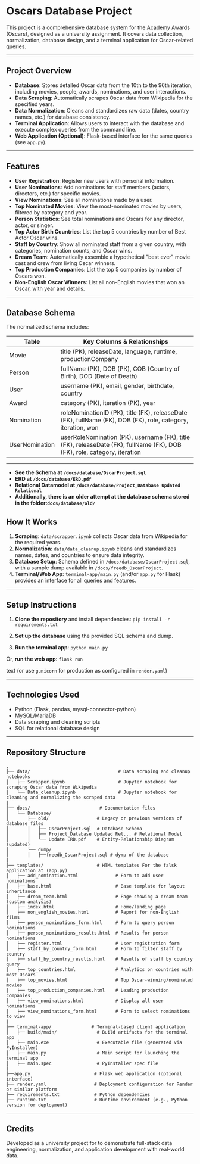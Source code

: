 # Oscars Database Project

This project is a comprehensive database system for the Academy Awards (Oscars), designed as a university assignment. It covers data collection, normalization, database design, and a terminal application for Oscar-related queries.

---

## Project Overview

- **Database**: Stores detailed Oscar data from the 10th to the 96th iteration, including movies, people, awards, nominations, and user interactions.
- **Data Scraping**: Automatically scrapes Oscar data from Wikipedia for the specified years.
- **Data Normalization**: Cleans and standardizes raw data (dates, country names, etc.) for database consistency.
- **Terminal Application**: Allows users to interact with the database and execute complex queries from the command line.
- **Web Application (Optional)**: Flask-based interface for the same queries (see `app.py`).

---

## Features

- **User Registration**: Register new users with personal information.
- **User Nominations**: Add nominations for staff members (actors, directors, etc.) for specific movies.
- **View Nominations**: See all nominations made by a user.
- **Top Nominated Movies**: View the most-nominated movies by users, filtered by category and year.
- **Person Statistics**: See total nominations and Oscars for any director, actor, or singer.
- **Top Actor Birth Countries**: List the top 5 countries by number of Best Actor Oscar wins.
- **Staff by Country**: Show all nominated staff from a given country, with categories, nomination counts, and Oscar wins.
- **Dream Team**: Automatically assemble a hypothetical "best ever" movie cast and crew from living Oscar winners.
- **Top Production Companies**: List the top 5 companies by number of Oscars won.
- **Non-English Oscar Winners**: List all non-English movies that won an Oscar, with year and details.

---

## Database Schema

The normalized schema includes:

| Table          | Key Columns & Relationships                                                                                   |
|----------------|---------------------------------------------------------------------------------------------------------------|
| Movie          | title (PK), releaseDate, language, runtime, productionCompany                                                  |
| Person         | fullName (PK), DOB (PK), COB (Country of Birth), DOD (Date of Death)                                          |
| User           | username (PK), email, gender, birthdate, country                                                              |
| Award          | category (PK), iteration (PK), year                                                                           |
| Nomination     | roleNominationID (PK), title (FK), releaseDate (FK), fullName (FK), DOB (FK), role, category, iteration, won  |
| UserNomination | userRoleNomination (PK), username (FK), title (FK), releaseDate (FK), fullName (FK), DOB (FK), role, category, iteration |

---
- **See the Schema at `/docs/database/OscarProject.sql`**
- **ERD at `/docs/database/ERD.pdf`**
- **Relational Datamodel at `/docs/database/Project_Database Updated Relational`**
- **Additionally, there is an older attempt at the database schema stored in the folder:`docs/database/old/`**
## How It Works

1. **Scraping**: `data/scrapper.ipynb` collects Oscar data from Wikipedia for the required years.
2. **Normalization**: `data/data_cleanup.ipynb` cleans and standardizes names, dates, and countries to ensure data integrity.
3. **Database Setup**: Schema defined in `/docs/database/OscarProject.sql`, with a sample dump available in `/docs/freedb_OscarProject`.
4. **Terminal/Web App**: `terminal-app/main.py` (and/or `app.py` for Flask) provides an interface for all queries and features.

---

## Setup Instructions

1. **Clone the repository** and install dependencies:
`pip install -r requirements.txt`

2. **Set up the database** using the provided SQL schema and dump.
3. **Run the terminal app**:
`python main.py`

Or, **run the web app**:
`flask run`

text
(or use `gunicorn` for production as configured in `render.yaml`)

---

## Technologies Used

- Python (Flask, pandas, mysql-connector-python)
- MySQL/MariaDB
- Data scraping and cleaning scripts
- SQL for relational database design

---

## Repository Structure
```
.
├── data/                                 # Data scraping and cleanup notebooks
│   ├── Scrapper.ipynb                    # Jupyter notebook for scraping Oscar data from Wikipedia
│   └── Data_cleanup.ipynb                # Jupyter notebook for cleaning and normalizing the scraped data
|
├── docs/                          # Documentation files
│   └── Database/                 
│       ├── old/                  # Legacy or previous versions of database files
│       │   ├── OscarProject.sql  # Database Schema
│       │   ├── Project_Database Updated Rel... # Relational Model
│       │   └── Update ERD.pdf    # Entity-Relationship Diagram (updated)
│       └── dump/                 
│       │   ├──freedb_OscarProject.sql # dymp of the database
|
├── templates/                    # HTML templates For the falsk application at (app.py)
│   ├── add_nomination.html              # Form to add user nominations
│   ├── base.html                        # Base template for layout inheritance
│   ├── dream_team.html                  # Page showing a dream team (custom analysis)
│   ├── index.html                       # Home/landing page
│   ├── non_english_movies.html          # Report for non-English films
│   ├── person_nominations_form.html     # Form to query person nominations
│   ├── person_nominations_results.html  # Results for person nominations
│   ├── register.html                    # User registration form
│   ├── staff_by_country_form.html       # Form to filter staff by country
│   ├── staff_by_country_results.html    # Results of staff by country query
│   ├── top_countries.html               # Analytics on countries with most Oscars
│   ├── top_movies.html                  # Top Oscar-winning/nominated movies
│   ├── top_production_companies.html    # Leading production companies
│   ├── view_nominations.html            # Display all user nominations
│   ├── view_nominations_form.html       # Form to select nominations to view
|
├── terminal-app/               # Terminal-based client application
│   ├── build/main/               # Build artifacts for the terminal app
│   ├── main.exe                  # Executable file (generated via PyInstaller)
│   ├── main.py                   # Main script for launching the terminal app
│   ├── main.spec                 # PyInstaller spec file
|
├──app.py                        # Flask web application (optional interface)
├── render.yaml                  # Deployment configuration for Render or similar platform
├── requirements.txt             # Python dependencies
├── runtime.txt                  # Runtime environment (e.g., Python version for deployment)
```
---

## Credits

Developed as a university project for  to demonstrate full-stack data engineering, normalization, and application development with real-world data.
